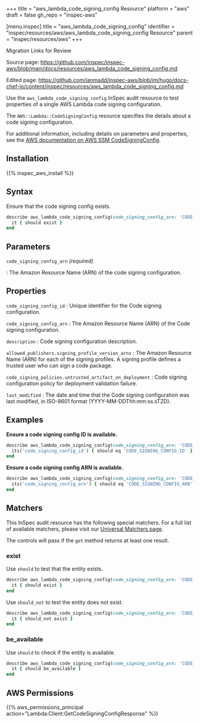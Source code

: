 +++
title = "aws_lambda_code_signing_config Resource"
platform = "aws"
draft = false
gh_repo = "inspec-aws"

[menu.inspec]
title = "aws_lambda_code_signing_config"
identifier = "inspec/resources/aws/aws_lambda_code_signing_config Resource"
parent = "inspec/resources/aws"
+++

<div class="admonition-note">
<p class="admonition-note-title">Migration Links for Review</p>
<div class="admonition-note-text">
<p>Source page: <a href="https://github.com/inspec/inspec-aws/blob/main/docs/resources/aws_lambda_code_signing_config.md">https://github.com/inspec/inspec-aws/blob/main/docs/resources/aws_lambda_code_signing_config.md</a></p>
<p>Edited page: <a href="https://github.com/ianmadd/inspec-aws/blob/im/hugo/docs-chef-io/content/inspec/resources/aws_lambda_code_signing_config.md">https://github.com/ianmadd/inspec-aws/blob/im/hugo/docs-chef-io/content/inspec/resources/aws_lambda_code_signing_config.md</a></p>
</div>
</div>


Use the `aws_lambda_code_signing_config` InSpec audit resource to test properties of a single AWS Lambda code signing configuration.

The `AWS::Lambda::CodeSigningConfig` resource specifies the details about a code signing configuration.

For additional information, including details on parameters and properties, see the [AWS documentation on AWS SSM CodeSigningConfig](https://docs.aws.amazon.com/AWSCloudFormation/latest/UserGuide/aws-resource-lambda-codesigningconfig.html).

## Installation

{{% inspec_aws_install %}}

## Syntax

Ensure that the code signing config exists.

```ruby
describe aws_lambda_code_signing_config(code_signing_config_arn: 'CODE_SIGNING_CONFIG_ARN') do
  it { should exist }
end
```

## Parameters

`code_signing_config_arn` _(required)_

: The Amazon Resource Name (ARN) of the code signing configuration.

## Properties

`code_signing_config_id`
: Unique identifier for the Code signing configuration.

`code_signing_config_arn`
: The Amazon Resource Name (ARN) of the Code signing configuration.

`description`
: Code signing configuration description.

`allowed_publishers.signing_profile_version_arns`
: The Amazon Resource Name (ARN) for each of the signing profiles. A signing profile defines a trusted user who can sign a code package.

`code_signing_policies.untrusted_artifact_on_deployment`
: Code signing configuration policy for deployment validation failure.

`last_modified`
: The date and time that the Code signing configuration was last modified, in ISO-8601 format (YYYY-MM-DDThh:mm:ss.sTZD).

## Examples

**Ensure a code signing config ID is available.**

```ruby
describe aws_lambda_code_signing_config(code_signing_config_arn: 'CODE_SIGNING_CONFIG_ARN') do
  its('code_signing_config_id') { should eq 'CODE_SIGNING_CONFIG_ID' }
end
```

**Ensure a code signing config ARN is available.**

```ruby
describe aws_lambda_code_signing_config(code_signing_config_arn: 'CODE_SIGNING_CONFIG_ARN') do
  its('code_signing_config_arn') { should eq 'CODE_SIGNING_CONFIG_ARN' }
end
```

## Matchers

This InSpec audit resource has the following special matchers. For a full list of available matchers, please visit our [Universal Matchers page](https://www.inspec.io/docs/reference/matchers/).

The controls will pass if the `get` method returns at least one result.

### exist

Use `should` to test that the entity exists.

```ruby
describe aws_lambda_code_signing_config(code_signing_config_arn: 'CODE_SIGNING_CONFIG_ARN') do
  it { should exist }
end
```

Use `should_not` to test the entity does not exist.

```ruby
describe aws_lambda_code_signing_config(code_signing_config_arn: 'CODE_SIGNING_CONFIG_ARN') do
  it { should_not exist }
end
```

### be_available

Use `should` to check if the entity is available.

```ruby
describe aws_lambda_code_signing_config(code_signing_config_arn: 'CODE_SIGNING_CONFIG_ARN') do
  it { should be_available }
end
```

## AWS Permissions

{{% aws_permissions_principal action="Lambda:Client:GetCodeSigningConfigResponse" %}}
